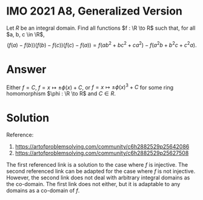 # IMO 2021 A8, Generalized Version

Let $R$ be an integral domain.
Find all functions $f : \R \to R$ such that, for all $a, b, c \in \R$,
$$ (f(a) - f(b)) (f(b) - f(c)) (f(c) - f(a)) = f(ab^2 + bc^2 + ca^2) - f(a^2 b + b^2 c + c^2 a). $$



# Answer

Either $f = C$, $f = x \mapsto \pm \phi(x) + C$, or $f = x \mapsto \pm \phi(x)^3 + C$ for some ring homomorphism $\phi : \R \to R$ and $C \in R$.



# Solution

Reference:
1. <https://artofproblemsolving.com/community/c6h2882529p25642086>
2. <https://artofproblemsolving.com/community/c6h2882529p25627508>

The first referenced link is a solution to the case where $f$ is injective.
The second referenced link can be adapted for the case where $f$ is not injective.
However, the second link does not deal with arbitrary integral domains as the co-domain.
The first link does not either, but it is adaptable to any domains as a co-domain of $f$.
